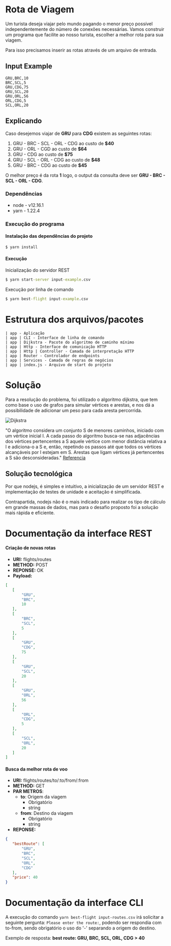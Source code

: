 # Rota de Viagem #
 
Um turista deseja viajar pelo mundo pagando o menor preço possível independentemente do número de conexões necessárias.
Vamos construir um programa que facilite ao nosso turista, escolher a melhor rota para sua viagem.
 
Para isso precisamos inserir as rotas através de um arquivo de entrada.
 
## Input Example ##
```csv
GRU,BRC,10
BRC,SCL,5
GRU,CDG,75
GRU,SCL,20
GRU,ORL,56
ORL,CDG,5
SCL,ORL,20
```
 
## Explicando ##
Caso desejemos viajar de **GRU** para **CDG** existem as seguintes rotas:
 
1. GRU - BRC - SCL - ORL - CDG ao custo de **$40**
2. GRU - ORL - CGD ao custo de **$64**
3. GRU - CDG ao custo de **$75**
4. GRU - SCL - ORL - CDG ao custo de **$48**
5. GRU - BRC - CDG ao custo de **$45**
 
O melhor preço é da rota **1** logo, o output da consulta deve ser **GRU - BRC - SCL - ORL - CDG**.
 
 
### Dependências ###
   - node - v12.16.1
   - yarn - 1.22.4
 
### Execução do programa ###
 
#### Instalação das dependências do projeto
 
```cmd
$ yarn install
```
 
#### Execução
 
Inicialização do servidor REST
```cmd
$ yarn start-server input-example.csv
```
 
Execução por linha de comando
```cmd
$ yarn best-flight input-example.csv
```

# Estrutura dos arquivos/pacotes
```
| app - Aplicação
| app | CLI - Interface de linha de comando
| app | Dijkstra - Pacote do algoritmo de caminho mínimo
| app | Http - Interface de comunicação HTTP
| app | Http | Controller - Camada de interpretação HTTP
| app | Router - Controlador de endpoints
| app | Services - Camada de regras de negócios
| app | index.js - Arquivo de start do projeto
```
 
# Solução

Para a resolução do problema, foi utilizado o algoritmo dijkstra, que tem como base o uso de grafos para simular vértices e arestas, e nos dá a possibilidade de adicionar um peso para cada aresta percorrida. 

![Dijkstra](https://upload.wikimedia.org/wikipedia/commons/5/57/Dijkstra_Animation.gif)


"O algoritmo considera um conjunto S de menores caminhos, iniciado com um vértice inicial I. A cada passo do algoritmo busca-se nas adjacências dos vértices pertencentes a S aquele vértice com menor distância relativa a I e adiciona-o a S e, então, repetindo os passos até que todos os vértices alcançáveis por I estejam em S. Arestas que ligam vértices já pertencentes a S são desconsideradas."  [Referencia](https://pt.wikipedia.org/wiki/Algoritmo_de_Dijkstra)

## Solução tecnológica

Por que nodejs, é simples e intuitivo, a inicialização de um servidor REST e implementação de testes de unidade e aceitação é simplificada.

Contrapartida, nodejs não é o mais indicado para realizar os tipo de cálculo em grande massas de dados, mas para o desafio proposto foi a solução mais rápida e eficiente.

# Documentação da interface REST
 
#### Criação de novas rotas
- **URI:** flights/routes
- **METHOD:** POST
- **REPONSE:** OK
- **Payload:**
```json
[
   [
       "GRU",
       "BRC",
       10
   ],
   [
       "BRC",
       "SCL",
       5
   ],
   [
       "GRU",
       "CDG",
       75
   ],
   [
       "GRU",
       "SCL",
       20
   ],
   [
       "GRU",
       "ORL",
       56
   ],
   [
       "ORL",
       "CDG",
       5
   ],
   [
       "SCL",
       "ORL",
       20
   ]
]
```
 
#### Busca da melhor rota de voo
- **URI:** flights/routes/to/:to/from/:from
- **METHOD:** GET
- **PAR METROS**:
   - **to**: Origem da viagem
       - Obrigatório
       - string
   - **from**: Destino da viagem
       - Obrigatório
       - string
- **REPONSE:**
 
```json
{
   "bestRoute": [
       "GRU",
       "BRC",
       "SCL",
       "ORL",
       "CDG"
   ],
   "price": 40
}
```
# Documentação da interface CLI
 
A execução do comando `yarn best-flight input-routes.csv` irá solicitar a seguinte pergunta: `Please enter the route:`, podendo ser respondia com to-from, sendo obrigatório o uso do '-' separando a origem do destino.
 
Exemplo de resposta: **best route: GRU, BRC, SCL, ORL, CDG > 40**

